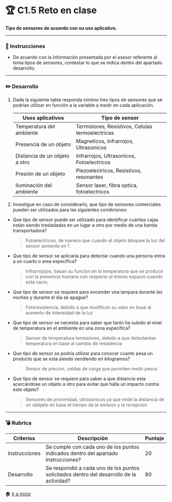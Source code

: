# :trophy: C1.5 Reto en clase #

**Tipo de sensores de acuerdo con su uso aplicativo.**
___
### :blue_book: Instrucciones

- De acuerdo con la información presentada por el asesor referente al tema tipos de sensores, contestar lo que se indica dentro del apartado desarrollo.

___

### :pencil2: Desarrollo


1. Dada la siguiente tabla responda mínimo tres tipos de sensores que se podrían utilizar en función a la variable a medir en cada aplicación.
   
    | Usos aplicativos              | Tipo de sensor                                  |
    | ----------------------------- | ----------------------------------------------- |
    | Temperatura del ambiente      | Termistores, Resistivos, Celulas termoelectricas |
    | Presencia de un objeto        | Magneticos, Infrarrojos, Ultrasonicos           |
    | Distancia de un objeto a otro | Infrarrojos, Ultrasonicos, Fotoelectricos       |
    | Presión de un objeto          | Piezoelectricos, Resistivos, resonantes         |
    | Iluminación del ambiente      | Sensor laser, fibra optica, fotoelectricos      |

2. Investigue en caso de considérarlo, que tipo de sensores comerciales pueden ser utilizados para las siguientes condiciones:

- Que tipo de sensor puede ser utilizado para identificar cuantas cajas están siendo trasladadas en un lugar a otro por medio de una banda transportadora?
  > Fotoelectricos, de manera que cuando el objeto bloquee la luz del sensor aumente en 1
- Que tipo de sensor se aplicaría para detectar cuando una persona entra a un cuarto o area especifica?
  > Infrarrojojos, basan su funcion en la temperatura que se produce con la presencia humana con respecto al mismo espacio cuando esta vacio.
- Que tipo de sensor se requiere para encender una lampara durante las noches y durante el dia se apague?
  > Fotoresistencia, debido a que modifican su valor en base al aumento de intensidad de la luz
- Que tipo de sensor se necesita para saber que tanto ha subido el nivel de temperatura en el ambiente en una zona especifica?
  > Sensor de temperatura termistores, debido a que detectantan temperatura en base al cambio de resistencia
- Que tipo de sensor se podría utilizar para conocer cuanto pesa un producto que se esta siendo vendiendo en kilogramos?
  > Sensor de precion, celdas de carga que permiten medir pesos
- Que tipo de sensor se requiere para saber a que distancia esta acercándose un objeto a otro para evitar que halla un impacto contra este objeto? 
  > Sensores de proximidad, ultrasonicos ya que mide la distancia de un obbjeto en base el tiempo de la emision y la recepcion 

<hr>

### :bomb: Rubrica

| Criterios     | Descripción                                                                              | Puntaje |
| ------------- | ---------------------------------------------------------------------------------------- | ------- |
| Instrucciones | Se cumple con cada uno de los puntos indicados dentro del apartado Instrucciones?        | 20      |
| Desarrollo    | Se respondió a cada uno de los puntos solicitados dentro del desarrollo de la actividad? | 80      |


:house: [Ir a inicio](https://github.com/CarlosNavaR/SistemasProgramables)